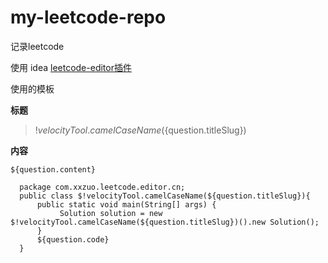 # my-leetcode-repo
记录leetcode

使用 idea [leetcode-editor插件](https://github.com/shuzijun/leetcode-editor)

使用的模板

**标题**
>  $!velocityTool.camelCaseName(${question.titleSlug})

**内容**
```
${question.content}
  
  package com.xxzuo.leetcode.editor.cn;
  public class $!velocityTool.camelCaseName(${question.titleSlug}){
      public static void main(String[] args) {
           Solution solution = new $!velocityTool.camelCaseName(${question.titleSlug})().new Solution();
      }
      ${question.code}
  }
```
